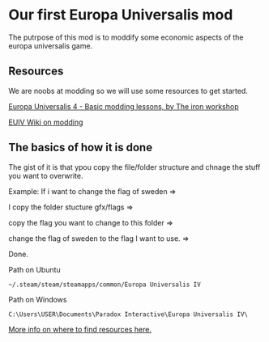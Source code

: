 # Our first Europa Universalis mod

The putrpose of this mod is to moddify some economic aspects of the europa universalis game.

## Resources

We are noobs at modding so we will use some resources to get started.

[Europa Universalis 4 - Basic modding lessons, by The iron workshop](https://www.youtube.com/watch?v=PVBR8J0P3YM&list=PLt_7vUaEvaGRQLDh1zRkwiYjISoRniu_n)


[EUIV Wiki on modding](https://eu4.paradoxwikis.com/Modding)


## The basics of how it is done

The gist of it is that ypou copy the file/folder structure and chnage the stuff you want to overwrite.

Example: 
If i want to change the flag of sweden =>

I copy the folder stucture gfx/flags => 

copy the flag you want to change to this folder => 

change the flag of sweden to the flag I want to use.  =>

Done. 


Path on Ubuntu 
```
~/.steam/steam/steamapps/common/Europa Universalis IV
```

Path on Windows 
```
C:\Users\USER\Documents\Paradox Interactive\Europa Universalis IV\
```

[More info on where to find resources here.](https://support.paradoxplaza.com/hc/en-us/articles/203089358-Europa-Universalis-IV-file-locations)